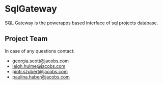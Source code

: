 # SqlGateway

SQL Gateway is the powerapps based interface of sql projects database. 

## Project Team

In case of any questions contact:
- georgia.scott@jacobs.com
- leigh.hulme@jacobs.com
- piotr.szubert@jacobs.com
- paulina.haber@jacobs.com

